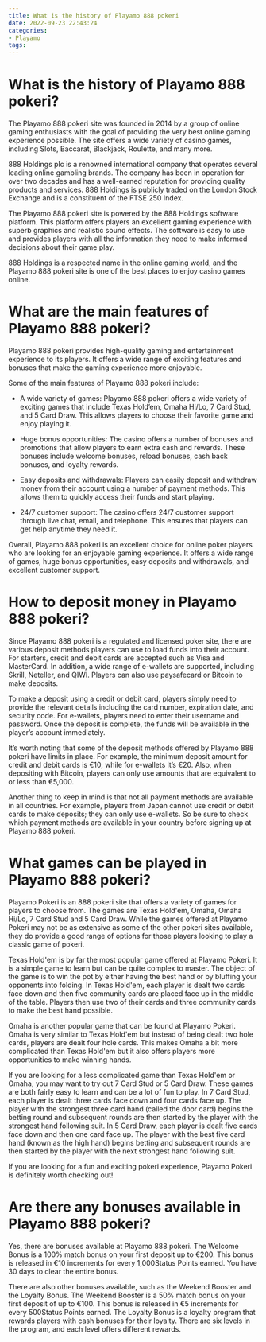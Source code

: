 ```yaml
---
title: What is the history of Playamo 888 pokeri
date: 2022-09-23 22:43:24
categories:
- Playamo
tags:
---
```



#  What is the history of Playamo 888 pokeri?

The Playamo 888 pokeri site was founded in 2014 by a group of online gaming enthusiasts with the goal of providing the very best online gaming experience possible. The site offers a wide variety of casino games, including Slots, Baccarat, Blackjack, Roulette, and many more.

888 Holdings plc is a renowned international company that operates several leading online gambling brands. The company has been in operation for over two decades and has a well-earned reputation for providing quality products and services. 888 Holdings is publicly traded on the London Stock Exchange and is a constituent of the FTSE 250 Index.

The Playamo 888 pokeri site is powered by the 888 Holdings software platform. This platform offers players an excellent gaming experience with superb graphics and realistic sound effects. The software is easy to use and provides players with all the information they need to make informed decisions about their game play.

888 Holdings is a respected name in the online gaming world, and the Playamo 888 pokeri site is one of the best places to enjoy casino games online.

#  What are the main features of Playamo 888 pokeri?

Playamo 888 pokeri provides high-quality gaming and entertainment experience to its players. It offers a wide range of exciting features and bonuses that make the gaming experience more enjoyable.

Some of the main features of Playamo 888 pokeri include:

* A wide variety of games: Playamo 888 pokeri offers a wide variety of exciting games that include Texas Hold’em, Omaha Hi/Lo, 7 Card Stud, and 5 Card Draw. This allows players to choose their favorite game and enjoy playing it.

* Huge bonus opportunities: The casino offers a number of bonuses and promotions that allow players to earn extra cash and rewards. These bonuses include welcome bonuses, reload bonuses, cash back bonuses, and loyalty rewards.

* Easy deposits and withdrawals: Players can easily deposit and withdraw money from their account using a number of payment methods. This allows them to quickly access their funds and start playing.

* 24/7 customer support: The casino offers 24/7 customer support through live chat, email, and telephone. This ensures that players can get help anytime they need it.

Overall, Playamo 888 pokeri is an excellent choice for online poker players who are looking for an enjoyable gaming experience. It offers a wide range of games, huge bonus opportunities, easy deposits and withdrawals, and excellent customer support.

#  How to deposit money in Playamo 888 pokeri?

Since Playamo 888 pokeri is a regulated and licensed poker site, there are various deposit methods players can use to load funds into their account. For starters, credit and debit cards are accepted such as Visa and MasterCard. In addition, a wide range of e-wallets are supported, including Skrill, Neteller, and QIWI. Players can also use paysafecard or Bitcoin to make deposits.

To make a deposit using a credit or debit card, players simply need to provide the relevant details including the card number, expiration date, and security code. For e-wallets, players need to enter their username and password. Once the deposit is complete, the funds will be available in the player’s account immediately.

It’s worth noting that some of the deposit methods offered by Playamo 888 pokeri have limits in place. For example, the minimum deposit amount for credit and debit cards is €10, while for e-wallets it’s €20. Also, when depositing with Bitcoin, players can only use amounts that are equivalent to or less than €5,000.

Another thing to keep in mind is that not all payment methods are available in all countries. For example, players from Japan cannot use credit or debit cards to make deposits; they can only use e-wallets. So be sure to check which payment methods are available in your country before signing up at Playamo 888 pokeri.

#  What games can be played in Playamo 888 pokeri?

Playamo Pokeri is an 888 pokeri site that offers a variety of games for players to choose from. The games are Texas Hold'em, Omaha, Omaha Hi/Lo, 7 Card Stud and 5 Card Draw. While the games offered at Playamo Pokeri may not be as extensive as some of the other pokeri sites available, they do provide a good range of options for those players looking to play a classic game of pokeri.

Texas Hold'em is by far the most popular game offered at Playamo Pokeri. It is a simple game to learn but can be quite complex to master. The object of the game is to win the pot by either having the best hand or by bluffing your opponents into folding. In Texas Hold'em, each player is dealt two cards face down and then five community cards are placed face up in the middle of the table. Players then use two of their cards and three community cards to make the best hand possible.

Omaha is another popular game that can be found at Playamo Pokeri. Omaha is very similar to Texas Hold'em but instead of being dealt two hole cards, players are dealt four hole cards. This makes Omaha a bit more complicated than Texas Hold'em but it also offers players more opportunities to make winning hands.

If you are looking for a less complicated game than Texas Hold'em or Omaha, you may want to try out 7 Card Stud or 5 Card Draw. These games are both fairly easy to learn and can be a lot of fun to play. In 7 Card Stud, each player is dealt three cards face down and four cards face up. The player with the strongest three card hand (called the door card) begins the betting round and subsequent rounds are then started by the player with the strongest hand following suit. In 5 Card Draw, each player is dealt five cards face down and then one card face up. The player with the best five card hand (known as the high hand) begins betting and subsequent rounds are then started by the player with the next strongest hand following suit.

If you are looking for a fun and exciting pokeri experience, Playamo Pokeri is definitely worth checking out!

#  Are there any bonuses available in Playamo 888 pokeri?

Yes, there are bonuses available at Playamo 888 pokeri. The Welcome Bonus is a 100% match bonus on your first deposit up to €200. This bonus is released in €10 increments for every 1,000Status Points earned. You have 30 days to clear the entire bonus.

There are also other bonuses available, such as the Weekend Booster and the Loyalty Bonus. The Weekend Booster is a 50% match bonus on your first deposit of up to €100. This bonus is released in €5 increments for every 500Status Points earned. The Loyalty Bonus is a loyalty program that rewards players with cash bonuses for their loyalty. There are six levels in the program, and each level offers different rewards.